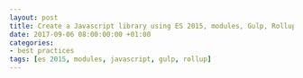 ```yaml
---
layout: post
title: Create a Javascript library using ES 2015, modules, Gulp, Rollup and Jest
date: 2017-09-06 08:00:00:00 +01:00
categories:
- best practices
tags: [es 2015, modules, javascript, gulp, rollup]
---
```


